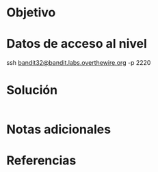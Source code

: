 # Objetivo

# Datos de acceso al nivel
ssh bandit32@bandit.labs.overthewire.org -p 2220


# Solución
```

```

# Notas adicionales
 

# Referencias